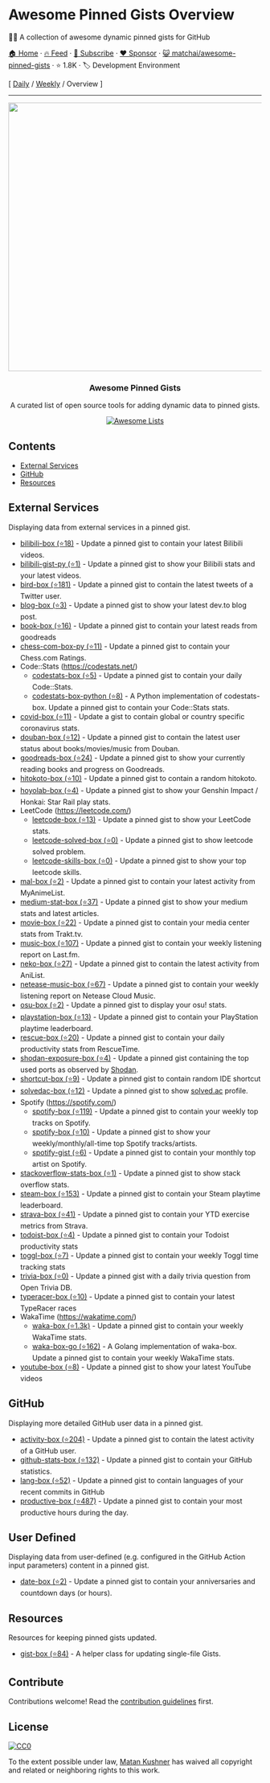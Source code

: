 # Awesome Pinned Gists Overview

📌✨ A collection of awesome dynamic pinned gists for GitHub

[🏠 Home](/README.md) · [🔥 Feed](https://www.trackawesomelist.com/matchai/awesome-pinned-gists/rss.xml) · [📮 Subscribe](https://trackawesomelist.us17.list-manage.com/subscribe?u=d2f0117aa829c83a63ec63c2f&id=36a103854c) · [❤️  Sponsor](https://github.com/sponsors/theowenyoung) · [😺 matchai/awesome-pinned-gists](https://github.com/matchai/awesome-pinned-gists) · ⭐ 1.8K · 🏷️ Development Environment

[ [Daily](/content/matchai/awesome-pinned-gists/README.md) / [Weekly](/content/matchai/awesome-pinned-gists/week/README.md) / Overview ]

---

<p align="center">
  <img src="https://user-images.githubusercontent.com/4658208/57482610-14f64480-7273-11e9-862e-80d9fe332311.png" width="535">
  <h3 align="center">Awesome Pinned Gists</h3>
  <p align="center">A curated list of open source tools for adding dynamic data to pinned gists.<p>
  <p align="center">
    <a href="https://awesome.re"><img src="https://awesome.re/badge.svg" alt="Awesome Lists"></a>
  </p>
</p>

## Contents

*   [External Services](#external-services)
*   [GitHub](#github)
*   [Resources](#resources)

## External Services

Displaying data from external services in a pinned gist.

*   [bilibili-box (⭐18)](https://github.com/KeJunMao/bilibili-box) - Update a pinned gist to contain your latest Bilibili videos.
*   [bilibili-gist-py (⭐1)](https://github.com/luyanci/bilibili-gist-py) - Update a pinned gist to show your Bilibili stats and your latest videos.
*   [bird-box (⭐181)](https://github.com/matchai/bird-box) - Update a pinned gist to contain the latest tweets of a Twitter user.
*   [blog-box (⭐3)](https://github.com/Aveek-Saha/blog-box) - Update a pinned gist to show your latest dev.to blog post.
*   [book-box (⭐16)](https://github.com/amorriscode/book-box) - Update a pinned gist to contain your latest reads from goodreads
*   [chess-com-box-py (⭐11)](https://github.com/sciencepal/chess-com-box-py) - Update a pinned gist to contain your Chess.com Ratings.
*   Code::Stats (<https://codestats.net/>)
    *   [codestats-box (⭐5)](https://github.com/Ancientwood/codestats-box) - Update a pinned gist to contain your daily Code::Stats.
    *   [codestats-box-python (⭐8)](https://github.com/aksh1618/codestats-box-python) - A Python implementation of codestats-box. Update a pinned gist to contain your Code::Stats stats.
*   [covid-box (⭐11)](https://github.com/puf17640/covid-box) - Update a gist to contain global or country specific coronavirus stats.
*   [douban-box (⭐12)](https://github.com/CodeDaraW/douban-box) - Update a pinned gist to contain the latest user status about books/movies/music from Douban.
*   [goodreads-box (⭐24)](https://github.com/mdluo/goodreads-box) - Update a pinned gist to show your currently reading books and progress on Goodreads.
*   [hitokoto-box (⭐10)](https://github.com/greenhandatsjtu/hitokoto-box) - Update a pinned gist to contain a random hitokoto.
*   [hoyolab-box (⭐4)](https://github.com/yangchang-n/HoYoLab-box) - Update a pinned gist to show your Genshin Impact / Honkai: Star Rail play stats.
*   LeetCode (<https://leetcode.com/>)
    *   [leetcode-box (⭐13)](https://github.com/puiiyuen/leetcode-box) - Update a pinned gist to show your LeetCode stats.
    *   [leetcode-solved-box (⭐0)](https://github.com/Pudding124/leetcode-solved-box) - Update a pinned gist to show leetcode solved problem.
    *   [leetcode-skills-box (⭐0)](https://github.com/tbeachill/leetcode-skills-box) - Update a pinned gist to show your top leetcode skills.
*   [mal-box (⭐2)](https://github.com/jckli/mal-box) - Update a pinned gist to contain your latest activity from MyAnimeList.
*   [medium-stat-box (⭐37)](https://github.com/kylemocode/medium-stat-box) - Update a pinned gist to show your medium stats and latest articles.
*   [movie-box (⭐22)](https://github.com/LuisAlejandro/movie-box) - Update a pinned gist to contain your media center stats from Trakt.tv.
*   [music-box (⭐107)](https://github.com/jacc/music-box) - Update a pinned gist to contain your weekly listening report on Last.fm.
*   [neko-box (⭐27)](https://github.com/RangerDigital/neko-box) - Update a pinned gist to contain the latest activity from AniList.
*   [netease-music-box (⭐67)](https://github.com/Leecason/netease-music-box) - Update a pinned gist to contain your weekly listening report on Netease Cloud Music.
*   [osu-box (⭐2)](https://github.com/AiverAiva/osu-box) - Update a pinned gist to display your osu! stats.
*   [playstation-box (⭐13)](https://github.com/Swilder-M/playstation-box) - Update a pinned gist to contain your PlayStation playtime leaderboard.
*   [rescue-box (⭐20)](https://github.com/joshghent/rescue-box) - Update a pinned gist to contain your daily productivity stats from RescueTime.
*   [shodan-exposure-box (⭐4)](https://github.com/ChrisCarini/shodan-exposure-box) - Update a pinned gist containing the top used ports as observed by [Shodan](https://www.shodan.io/).
*   [shortcut-box (⭐9)](https://github.com/artemnovichkov/shortcut-box) - Update a pinned gist to contain random IDE shortcut
*   [solvedac-box (⭐12)](https://github.com/abiriadev/solvedac-box) - Update a pinned gist to show [solved.ac](https://solved.ac) profile.
*   Spotify (<https://spotify.com/>)
    *   [spotify-box (⭐119)](https://github.com/izayl/spotify-box) - Update a pinned gist to contain your weekly top tracks on Spotify.
    *   [spotify-box (⭐10)](https://github.com/Aveek-Saha/spotify-box) - Update a pinned gist to show your weekly/monthly/all-time top Spotify tracks/artists.
    *   [spotify-gist (⭐6)](https://github.com/mporracindie/spotify-gist) - Update a pinned gist to contain your monthly top artist on Spotify.
*   [stackoverflow-stats-box (⭐1)](https://github.com/Pudding124/stackoverflow-stats-box) - Update a pinned gist to show stack overflow stats.
*   [steam-box (⭐153)](https://github.com/YouEclipse/steam-box) - Update a pinned gist to contain your Steam playtime leaderboard.
*   [strava-box (⭐41)](https://github.com/JohnPhamous/strava-box) - Update a pinned gist to contain your YTD exercise metrics from Strava.
*   [todoist-box (⭐4)](https://github.com/joshghent/todoist-box) - Update a pinned gist to contain your Todoist productivity stats
*   [toggl-box (⭐7)](https://github.com/tobimori/toggl-box) - Update a pinned gist to contain your weekly Toggl time tracking stats
*   [trivia-box (⭐0)](https://github.com/ChrisCarini/trivia-box) - Update a pinned gist with a daily trivia question from Open Trivia DB.
*   [typeracer-box (⭐10)](https://github.com/tobimori/typeracer-box) - Update a pinned gist to contain your latest TypeRacer races
*   WakaTime (<https://wakatime.com/>)
    *   [waka-box (⭐1.3k)](https://github.com/matchai/waka-box) - Update a pinned gist to contain your weekly WakaTime stats.
    *   [waka-box-go (⭐162)](https://github.com/YouEclipse/waka-box-go) - A Golang implementation of waka-box. Update a pinned gist to contain your weekly WakaTime stats.
*   [youtube-box (⭐8)](https://github.com/SinaKhalili/youtube-box) - Update a pinned gist to show your latest YouTube videos

## GitHub

Displaying more detailed GitHub user data in a pinned gist.

*   [activity-box (⭐204)](https://github.com/JasonEtco/activity-box) - Update a pinned gist to contain the latest activity of a GitHub user.
*   [github-stats-box (⭐132)](https://github.com/bokub/github-stats-box) - Update a pinned gist to contain your GitHub statistics.
*   [lang-box (⭐52)](https://github.com/inokawa/lang-box) - Update a pinned gist to contain languages of your recent commits in GitHub
*   [productive-box (⭐487)](https://github.com/maxam2017/productive-box) - Update a pinned gist to contain your most productive hours during the day.

## User Defined

Displaying data from user-defined (e.g. configured in the GitHub Action input parameters) content in a pinned gist.

*   [date-box (⭐2)](https://github.com/kf-liu/date-box) - Update a pinned gist to contain your anniversaries and countdown days (or hours).

## Resources

Resources for keeping pinned gists updated.

*   [gist-box (⭐84)](https://github.com/JasonEtco/gist-box) - A helper class for updating single-file Gists.

## Contribute

Contributions welcome! Read the [contribution guidelines](https://github.com/matchai/awesome-pinned-gists/blob/master/README.md/contributing.md) first.

## License

[![CC0](https://mirrors.creativecommons.org/presskit/buttons/88x31/svg/cc-zero.svg)](https://creativecommons.org/publicdomain/zero/1.0)

To the extent possible under law, [Matan Kushner](https://github.com/matchai) has waived all copyright and
related or neighboring rights to this work.

